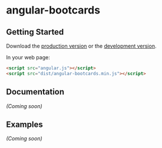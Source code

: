 # angular-bootcards



## Getting Started

Download the [production version][min] or the [development version][max].

[min]: https://raw.github.com/jonniespratley/jquery-angular-bootcards/master/dist/angular-angular-bootcards.min.js
[max]: https://raw.github.com/jonniespratley/jquery-angular-bootcards/master/dist/angular-angular-bootcards.js

In your web page:

```html
<script src="angular.js"></script>
<script src="dist/angular-bootcards.min.js"></script>
```

## Documentation
_(Coming soon)_

## Examples
_(Coming soon)_

